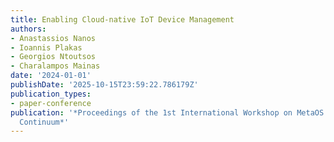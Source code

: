 ```yaml
---
title: Enabling Cloud-native IoT Device Management
authors:
- Anastassios Nanos
- Ioannis Plakas
- Georgios Ntoutsos
- Charalampos Mainas
date: '2024-01-01'
publishDate: '2025-10-15T23:59:22.786179Z'
publication_types:
- paper-conference
publication: '*Proceedings of the 1st International Workshop on MetaOS for the Cloud-Edge-IoT
  Continuum*'
---
```


